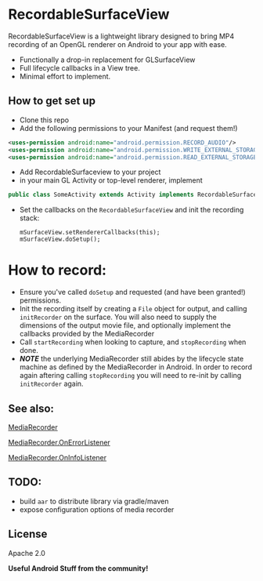 # RecordableSurfaceView

RecordableSurfaceView is a lightweight library designed to bring MP4 recording of an OpenGL renderer on Android to your app with ease.

  - Functionally a drop-in replacement for GLSurfaceView
  - Full lifecycle callbacks in a View tree.
  - Minimal effort to implement.

## How to get set up

  - Clone this repo
  - Add the following permissions to your Manifest (and request them!)
```xml   
<uses-permission android:name="android.permission.RECORD_AUDIO"/>
<uses-permission android:name="android.permission.WRITE_EXTERNAL_STORAGE"/>
<uses-permission android:name="android.permission.READ_EXTERNAL_STORAGE"/>
```

  - Add RecordableSurfaceview to your project
  - in your main GL Activity or top-level renderer, implement         

```java
public class SomeActivity extends Activity implements RecordableSurfaceView.RendererCallbacks
```

  - Set the callbacks on the ```RecordableSurfaceView``` and  init the recording stack:
 
        mSurfaceView.setRendererCallbacks(this);
        mSurfaceView.doSetup();

# How to record:
  - Ensure you've called ```doSetup``` and requested (and have been granted!) permissions.
  - Init the recording itself by creating a ```File``` object for output, and calling ```initRecorder``` on the surface. You will also need to supply the dimensions of the output movie file, and optionally implement the callbacks provided by the MediaRecorder 
  - Call ```startRecording``` when looking to capture, and ```stopRecording``` when done. 
  - ***NOTE*** the underlying MediaRecorder still abides by the lifecycle state machine as defined by the MediaRecorder in Android. In order to record again aftering calling ```stopRecording``` you will need to re-init by calling ```initRecorder``` again.

## See also: 
[MediaRecorder](https://developer.android.com/reference/android/media/MediaRecorder.html)

[MediaRecorder.OnErrorListener](https://developer.android.com/reference/android/media/MediaRecorder.OnErrorListener.html)

[MediaRecorder.OnInfoListener](https://developer.android.com/reference/android/media/MediaRecorder.OnInfoListener.html)

## TODO:
  - build ```aar``` to distribute library via gradle/maven
  - expose configuration options of media recorder



License
----

Apache 2.0


**Useful Android Stuff from the community!**
